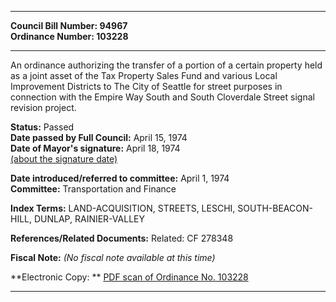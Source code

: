* * * * *  
  
**Council Bill Number: [](#h0)[](#h2)94967**   
**Ordinance Number: 103228**  
  
* * * * *  
  
An ordinance authorizing the transfer of a portion of a certain property held as a joint asset of the Tax Property Sales Fund and various Local Improvement Districts to The City of Seattle for street purposes in connection with the Empire Way South and South Cloverdale Street signal revision project.  
  
**Status:** Passed   
**Date passed by Full Council:** April 15, 1974   
**Date of Mayor's signature:** April 18, 1974   
[(about the signature date)](/~public/approvaldate.htm)   
  
  
**Date introduced/referred to committee:** April 1, 1974   
**Committee:** Transportation and Finance   
  
**Index Terms:** LAND-ACQUISITION, STREETS, LESCHI, SOUTH-BEACON-HILL, DUNLAP, RAINIER-VALLEY  
  
**References/Related Documents:** Related: CF 278348  
  
**Fiscal Note:** *(No fiscal note available at this time)*  
  
**Electronic Copy: ** [PDF scan of Ordinance No. 103228](/~archives/Ordinances/Ord_103228.pdf)  
  
* * * * *  
